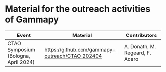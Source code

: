 # Material for the outreach activities of Gammapy


| Event               | Material                                                                                 | Contributors          |
|---------------------|------------------------------------------------------------------------------------------|-----------------------|
| CTAO Symposium (Bologna, April 2024)| https://github.com/gammapy-outreach/CTAO_202404 | A. Donath, M. Regeard, F. Acero |
